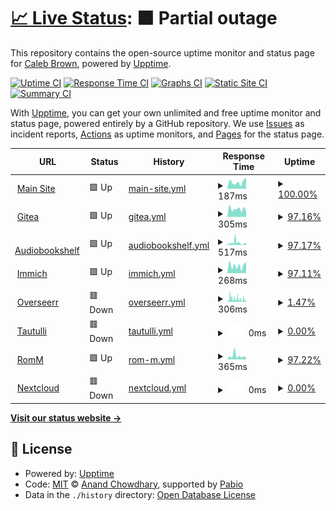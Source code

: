 # [📈 Live Status](https://caleb-brown.github.io/upptime): <!--live status--> **🟧 Partial outage**

This repository contains the open-source uptime monitor and status page for [Caleb Brown](https://caleb-brown.dev), powered by [Upptime](https://github.com/upptime/upptime).

[![Uptime CI](https://github.com/caleb-brown/upptime/workflows/Uptime%20CI/badge.svg)](https://github.com/caleb-brown/upptime/actions?query=workflow%3A%22Uptime+CI%22)
[![Response Time CI](https://github.com/caleb-brown/upptime/workflows/Response%20Time%20CI/badge.svg)](https://github.com/caleb-brown/upptime/actions?query=workflow%3A%22Response+Time+CI%22)
[![Graphs CI](https://github.com/caleb-brown/upptime/workflows/Graphs%20CI/badge.svg)](https://github.com/caleb-brown/upptime/actions?query=workflow%3A%22Graphs+CI%22)
[![Static Site CI](https://github.com/caleb-brown/upptime/workflows/Static%20Site%20CI/badge.svg)](https://github.com/caleb-brown/upptime/actions?query=workflow%3A%22Static+Site+CI%22)
[![Summary CI](https://github.com/caleb-brown/upptime/workflows/Summary%20CI/badge.svg)](https://github.com/caleb-brown/upptime/actions?query=workflow%3A%22Summary+CI%22)

With [Upptime](https://upptime.js.org), you can get your own unlimited and free uptime monitor and status page, powered entirely by a GitHub repository. We use [Issues](https://github.com/caleb-brown/upptime/issues) as incident reports, [Actions](https://github.com/caleb-brown/upptime/actions) as uptime monitors, and [Pages](https://caleb-brown.github.io/upptime) for the status page.

<!--start: status pages-->
<!-- This summary is generated by Upptime (https://github.com/upptime/upptime) -->
<!-- Do not edit this manually, your changes will be overwritten -->
<!-- prettier-ignore -->
| URL | Status | History | Response Time | Uptime |
| --- | ------ | ------- | ------------- | ------ |
| <img alt="" src="https://icons.duckduckgo.com/ip3/caleb-brown.dev.ico" height="13"> [Main Site](https://caleb-brown.dev) | 🟩 Up | [main-site.yml](https://github.com/caleb-brown/upptime/commits/HEAD/history/main-site.yml) | <details><summary><img alt="Response time graph" src="./graphs/main-site/response-time-week.png" height="20"> 187ms</summary><br><a href="https://status.caleb-brown.dev/history/main-site"><img alt="Response time 148" src="https://img.shields.io/endpoint?url=https%3A%2F%2Fraw.githubusercontent.com%2Fcaleb-brown%2Fupptime%2FHEAD%2Fapi%2Fmain-site%2Fresponse-time.json"></a><br><a href="https://status.caleb-brown.dev/history/main-site"><img alt="24-hour response time 301" src="https://img.shields.io/endpoint?url=https%3A%2F%2Fraw.githubusercontent.com%2Fcaleb-brown%2Fupptime%2FHEAD%2Fapi%2Fmain-site%2Fresponse-time-day.json"></a><br><a href="https://status.caleb-brown.dev/history/main-site"><img alt="7-day response time 187" src="https://img.shields.io/endpoint?url=https%3A%2F%2Fraw.githubusercontent.com%2Fcaleb-brown%2Fupptime%2FHEAD%2Fapi%2Fmain-site%2Fresponse-time-week.json"></a><br><a href="https://status.caleb-brown.dev/history/main-site"><img alt="30-day response time 154" src="https://img.shields.io/endpoint?url=https%3A%2F%2Fraw.githubusercontent.com%2Fcaleb-brown%2Fupptime%2FHEAD%2Fapi%2Fmain-site%2Fresponse-time-month.json"></a><br><a href="https://status.caleb-brown.dev/history/main-site"><img alt="1-year response time 148" src="https://img.shields.io/endpoint?url=https%3A%2F%2Fraw.githubusercontent.com%2Fcaleb-brown%2Fupptime%2FHEAD%2Fapi%2Fmain-site%2Fresponse-time-year.json"></a></details> | <details><summary><a href="https://status.caleb-brown.dev/history/main-site">100.00%</a></summary><a href="https://status.caleb-brown.dev/history/main-site"><img alt="All-time uptime 100.00%" src="https://img.shields.io/endpoint?url=https%3A%2F%2Fraw.githubusercontent.com%2Fcaleb-brown%2Fupptime%2FHEAD%2Fapi%2Fmain-site%2Fuptime.json"></a><br><a href="https://status.caleb-brown.dev/history/main-site"><img alt="24-hour uptime 100.00%" src="https://img.shields.io/endpoint?url=https%3A%2F%2Fraw.githubusercontent.com%2Fcaleb-brown%2Fupptime%2FHEAD%2Fapi%2Fmain-site%2Fuptime-day.json"></a><br><a href="https://status.caleb-brown.dev/history/main-site"><img alt="7-day uptime 100.00%" src="https://img.shields.io/endpoint?url=https%3A%2F%2Fraw.githubusercontent.com%2Fcaleb-brown%2Fupptime%2FHEAD%2Fapi%2Fmain-site%2Fuptime-week.json"></a><br><a href="https://status.caleb-brown.dev/history/main-site"><img alt="30-day uptime 100.00%" src="https://img.shields.io/endpoint?url=https%3A%2F%2Fraw.githubusercontent.com%2Fcaleb-brown%2Fupptime%2FHEAD%2Fapi%2Fmain-site%2Fuptime-month.json"></a><br><a href="https://status.caleb-brown.dev/history/main-site"><img alt="1-year uptime 100.00%" src="https://img.shields.io/endpoint?url=https%3A%2F%2Fraw.githubusercontent.com%2Fcaleb-brown%2Fupptime%2FHEAD%2Fapi%2Fmain-site%2Fuptime-year.json"></a></details>
| <img alt="" src="https://icons.duckduckgo.com/ip3/projects.caleb-brown.dev.ico" height="13"> [Gitea](https://projects.caleb-brown.dev) | 🟩 Up | [gitea.yml](https://github.com/caleb-brown/upptime/commits/HEAD/history/gitea.yml) | <details><summary><img alt="Response time graph" src="./graphs/gitea/response-time-week.png" height="20"> 305ms</summary><br><a href="https://status.caleb-brown.dev/history/gitea"><img alt="Response time 665" src="https://img.shields.io/endpoint?url=https%3A%2F%2Fraw.githubusercontent.com%2Fcaleb-brown%2Fupptime%2FHEAD%2Fapi%2Fgitea%2Fresponse-time.json"></a><br><a href="https://status.caleb-brown.dev/history/gitea"><img alt="24-hour response time 210" src="https://img.shields.io/endpoint?url=https%3A%2F%2Fraw.githubusercontent.com%2Fcaleb-brown%2Fupptime%2FHEAD%2Fapi%2Fgitea%2Fresponse-time-day.json"></a><br><a href="https://status.caleb-brown.dev/history/gitea"><img alt="7-day response time 305" src="https://img.shields.io/endpoint?url=https%3A%2F%2Fraw.githubusercontent.com%2Fcaleb-brown%2Fupptime%2FHEAD%2Fapi%2Fgitea%2Fresponse-time-week.json"></a><br><a href="https://status.caleb-brown.dev/history/gitea"><img alt="30-day response time 1157" src="https://img.shields.io/endpoint?url=https%3A%2F%2Fraw.githubusercontent.com%2Fcaleb-brown%2Fupptime%2FHEAD%2Fapi%2Fgitea%2Fresponse-time-month.json"></a><br><a href="https://status.caleb-brown.dev/history/gitea"><img alt="1-year response time 665" src="https://img.shields.io/endpoint?url=https%3A%2F%2Fraw.githubusercontent.com%2Fcaleb-brown%2Fupptime%2FHEAD%2Fapi%2Fgitea%2Fresponse-time-year.json"></a></details> | <details><summary><a href="https://status.caleb-brown.dev/history/gitea">97.16%</a></summary><a href="https://status.caleb-brown.dev/history/gitea"><img alt="All-time uptime 83.76%" src="https://img.shields.io/endpoint?url=https%3A%2F%2Fraw.githubusercontent.com%2Fcaleb-brown%2Fupptime%2FHEAD%2Fapi%2Fgitea%2Fuptime.json"></a><br><a href="https://status.caleb-brown.dev/history/gitea"><img alt="24-hour uptime 100.00%" src="https://img.shields.io/endpoint?url=https%3A%2F%2Fraw.githubusercontent.com%2Fcaleb-brown%2Fupptime%2FHEAD%2Fapi%2Fgitea%2Fuptime-day.json"></a><br><a href="https://status.caleb-brown.dev/history/gitea"><img alt="7-day uptime 97.16%" src="https://img.shields.io/endpoint?url=https%3A%2F%2Fraw.githubusercontent.com%2Fcaleb-brown%2Fupptime%2FHEAD%2Fapi%2Fgitea%2Fuptime-week.json"></a><br><a href="https://status.caleb-brown.dev/history/gitea"><img alt="30-day uptime 79.02%" src="https://img.shields.io/endpoint?url=https%3A%2F%2Fraw.githubusercontent.com%2Fcaleb-brown%2Fupptime%2FHEAD%2Fapi%2Fgitea%2Fuptime-month.json"></a><br><a href="https://status.caleb-brown.dev/history/gitea"><img alt="1-year uptime 83.76%" src="https://img.shields.io/endpoint?url=https%3A%2F%2Fraw.githubusercontent.com%2Fcaleb-brown%2Fupptime%2FHEAD%2Fapi%2Fgitea%2Fuptime-year.json"></a></details>
| <img alt="" src="https://icons.duckduckgo.com/ip3/abs.caleb-brown.dev.ico" height="13"> [Audiobookshelf](https://abs.caleb-brown.dev) | 🟩 Up | [audiobookshelf.yml](https://github.com/caleb-brown/upptime/commits/HEAD/history/audiobookshelf.yml) | <details><summary><img alt="Response time graph" src="./graphs/audiobookshelf/response-time-week.png" height="20"> 517ms</summary><br><a href="https://status.caleb-brown.dev/history/audiobookshelf"><img alt="Response time 369" src="https://img.shields.io/endpoint?url=https%3A%2F%2Fraw.githubusercontent.com%2Fcaleb-brown%2Fupptime%2FHEAD%2Fapi%2Faudiobookshelf%2Fresponse-time.json"></a><br><a href="https://status.caleb-brown.dev/history/audiobookshelf"><img alt="24-hour response time 404" src="https://img.shields.io/endpoint?url=https%3A%2F%2Fraw.githubusercontent.com%2Fcaleb-brown%2Fupptime%2FHEAD%2Fapi%2Faudiobookshelf%2Fresponse-time-day.json"></a><br><a href="https://status.caleb-brown.dev/history/audiobookshelf"><img alt="7-day response time 517" src="https://img.shields.io/endpoint?url=https%3A%2F%2Fraw.githubusercontent.com%2Fcaleb-brown%2Fupptime%2FHEAD%2Fapi%2Faudiobookshelf%2Fresponse-time-week.json"></a><br><a href="https://status.caleb-brown.dev/history/audiobookshelf"><img alt="30-day response time 975" src="https://img.shields.io/endpoint?url=https%3A%2F%2Fraw.githubusercontent.com%2Fcaleb-brown%2Fupptime%2FHEAD%2Fapi%2Faudiobookshelf%2Fresponse-time-month.json"></a><br><a href="https://status.caleb-brown.dev/history/audiobookshelf"><img alt="1-year response time 369" src="https://img.shields.io/endpoint?url=https%3A%2F%2Fraw.githubusercontent.com%2Fcaleb-brown%2Fupptime%2FHEAD%2Fapi%2Faudiobookshelf%2Fresponse-time-year.json"></a></details> | <details><summary><a href="https://status.caleb-brown.dev/history/audiobookshelf">97.17%</a></summary><a href="https://status.caleb-brown.dev/history/audiobookshelf"><img alt="All-time uptime 10.79%" src="https://img.shields.io/endpoint?url=https%3A%2F%2Fraw.githubusercontent.com%2Fcaleb-brown%2Fupptime%2FHEAD%2Fapi%2Faudiobookshelf%2Fuptime.json"></a><br><a href="https://status.caleb-brown.dev/history/audiobookshelf"><img alt="24-hour uptime 100.00%" src="https://img.shields.io/endpoint?url=https%3A%2F%2Fraw.githubusercontent.com%2Fcaleb-brown%2Fupptime%2FHEAD%2Fapi%2Faudiobookshelf%2Fuptime-day.json"></a><br><a href="https://status.caleb-brown.dev/history/audiobookshelf"><img alt="7-day uptime 97.17%" src="https://img.shields.io/endpoint?url=https%3A%2F%2Fraw.githubusercontent.com%2Fcaleb-brown%2Fupptime%2FHEAD%2Fapi%2Faudiobookshelf%2Fuptime-week.json"></a><br><a href="https://status.caleb-brown.dev/history/audiobookshelf"><img alt="30-day uptime 46.85%" src="https://img.shields.io/endpoint?url=https%3A%2F%2Fraw.githubusercontent.com%2Fcaleb-brown%2Fupptime%2FHEAD%2Fapi%2Faudiobookshelf%2Fuptime-month.json"></a><br><a href="https://status.caleb-brown.dev/history/audiobookshelf"><img alt="1-year uptime 10.79%" src="https://img.shields.io/endpoint?url=https%3A%2F%2Fraw.githubusercontent.com%2Fcaleb-brown%2Fupptime%2FHEAD%2Fapi%2Faudiobookshelf%2Fuptime-year.json"></a></details>
| <img alt="" src="https://icons.duckduckgo.com/ip3/photos.caleb-brown.dev.ico" height="13"> [Immich](https://photos.caleb-brown.dev) | 🟩 Up | [immich.yml](https://github.com/caleb-brown/upptime/commits/HEAD/history/immich.yml) | <details><summary><img alt="Response time graph" src="./graphs/immich/response-time-week.png" height="20"> 268ms</summary><br><a href="https://status.caleb-brown.dev/history/immich"><img alt="Response time 504" src="https://img.shields.io/endpoint?url=https%3A%2F%2Fraw.githubusercontent.com%2Fcaleb-brown%2Fupptime%2FHEAD%2Fapi%2Fimmich%2Fresponse-time.json"></a><br><a href="https://status.caleb-brown.dev/history/immich"><img alt="24-hour response time 395" src="https://img.shields.io/endpoint?url=https%3A%2F%2Fraw.githubusercontent.com%2Fcaleb-brown%2Fupptime%2FHEAD%2Fapi%2Fimmich%2Fresponse-time-day.json"></a><br><a href="https://status.caleb-brown.dev/history/immich"><img alt="7-day response time 268" src="https://img.shields.io/endpoint?url=https%3A%2F%2Fraw.githubusercontent.com%2Fcaleb-brown%2Fupptime%2FHEAD%2Fapi%2Fimmich%2Fresponse-time-week.json"></a><br><a href="https://status.caleb-brown.dev/history/immich"><img alt="30-day response time 774" src="https://img.shields.io/endpoint?url=https%3A%2F%2Fraw.githubusercontent.com%2Fcaleb-brown%2Fupptime%2FHEAD%2Fapi%2Fimmich%2Fresponse-time-month.json"></a><br><a href="https://status.caleb-brown.dev/history/immich"><img alt="1-year response time 504" src="https://img.shields.io/endpoint?url=https%3A%2F%2Fraw.githubusercontent.com%2Fcaleb-brown%2Fupptime%2FHEAD%2Fapi%2Fimmich%2Fresponse-time-year.json"></a></details> | <details><summary><a href="https://status.caleb-brown.dev/history/immich">97.11%</a></summary><a href="https://status.caleb-brown.dev/history/immich"><img alt="All-time uptime 90.81%" src="https://img.shields.io/endpoint?url=https%3A%2F%2Fraw.githubusercontent.com%2Fcaleb-brown%2Fupptime%2FHEAD%2Fapi%2Fimmich%2Fuptime.json"></a><br><a href="https://status.caleb-brown.dev/history/immich"><img alt="24-hour uptime 100.00%" src="https://img.shields.io/endpoint?url=https%3A%2F%2Fraw.githubusercontent.com%2Fcaleb-brown%2Fupptime%2FHEAD%2Fapi%2Fimmich%2Fuptime-day.json"></a><br><a href="https://status.caleb-brown.dev/history/immich"><img alt="7-day uptime 97.11%" src="https://img.shields.io/endpoint?url=https%3A%2F%2Fraw.githubusercontent.com%2Fcaleb-brown%2Fupptime%2FHEAD%2Fapi%2Fimmich%2Fuptime-week.json"></a><br><a href="https://status.caleb-brown.dev/history/immich"><img alt="30-day uptime 91.95%" src="https://img.shields.io/endpoint?url=https%3A%2F%2Fraw.githubusercontent.com%2Fcaleb-brown%2Fupptime%2FHEAD%2Fapi%2Fimmich%2Fuptime-month.json"></a><br><a href="https://status.caleb-brown.dev/history/immich"><img alt="1-year uptime 90.81%" src="https://img.shields.io/endpoint?url=https%3A%2F%2Fraw.githubusercontent.com%2Fcaleb-brown%2Fupptime%2FHEAD%2Fapi%2Fimmich%2Fuptime-year.json"></a></details>
| <img alt="" src="https://icons.duckduckgo.com/ip3/overseerr.caleb-brown.dev.ico" height="13"> [Overseerr](https://overseerr.caleb-brown.dev/api/v1/status) | 🟥 Down | [overseerr.yml](https://github.com/caleb-brown/upptime/commits/HEAD/history/overseerr.yml) | <details><summary><img alt="Response time graph" src="./graphs/overseerr/response-time-week.png" height="20"> 306ms</summary><br><a href="https://status.caleb-brown.dev/history/overseerr"><img alt="Response time 250" src="https://img.shields.io/endpoint?url=https%3A%2F%2Fraw.githubusercontent.com%2Fcaleb-brown%2Fupptime%2FHEAD%2Fapi%2Foverseerr%2Fresponse-time.json"></a><br><a href="https://status.caleb-brown.dev/history/overseerr"><img alt="24-hour response time 259" src="https://img.shields.io/endpoint?url=https%3A%2F%2Fraw.githubusercontent.com%2Fcaleb-brown%2Fupptime%2FHEAD%2Fapi%2Foverseerr%2Fresponse-time-day.json"></a><br><a href="https://status.caleb-brown.dev/history/overseerr"><img alt="7-day response time 306" src="https://img.shields.io/endpoint?url=https%3A%2F%2Fraw.githubusercontent.com%2Fcaleb-brown%2Fupptime%2FHEAD%2Fapi%2Foverseerr%2Fresponse-time-week.json"></a><br><a href="https://status.caleb-brown.dev/history/overseerr"><img alt="30-day response time 559" src="https://img.shields.io/endpoint?url=https%3A%2F%2Fraw.githubusercontent.com%2Fcaleb-brown%2Fupptime%2FHEAD%2Fapi%2Foverseerr%2Fresponse-time-month.json"></a><br><a href="https://status.caleb-brown.dev/history/overseerr"><img alt="1-year response time 250" src="https://img.shields.io/endpoint?url=https%3A%2F%2Fraw.githubusercontent.com%2Fcaleb-brown%2Fupptime%2FHEAD%2Fapi%2Foverseerr%2Fresponse-time-year.json"></a></details> | <details><summary><a href="https://status.caleb-brown.dev/history/overseerr">1.47%</a></summary><a href="https://status.caleb-brown.dev/history/overseerr"><img alt="All-time uptime 3.46%" src="https://img.shields.io/endpoint?url=https%3A%2F%2Fraw.githubusercontent.com%2Fcaleb-brown%2Fupptime%2FHEAD%2Fapi%2Foverseerr%2Fuptime.json"></a><br><a href="https://status.caleb-brown.dev/history/overseerr"><img alt="24-hour uptime 6.42%" src="https://img.shields.io/endpoint?url=https%3A%2F%2Fraw.githubusercontent.com%2Fcaleb-brown%2Fupptime%2FHEAD%2Fapi%2Foverseerr%2Fuptime-day.json"></a><br><a href="https://status.caleb-brown.dev/history/overseerr"><img alt="7-day uptime 1.47%" src="https://img.shields.io/endpoint?url=https%3A%2F%2Fraw.githubusercontent.com%2Fcaleb-brown%2Fupptime%2FHEAD%2Fapi%2Foverseerr%2Fuptime-week.json"></a><br><a href="https://status.caleb-brown.dev/history/overseerr"><img alt="30-day uptime 13.73%" src="https://img.shields.io/endpoint?url=https%3A%2F%2Fraw.githubusercontent.com%2Fcaleb-brown%2Fupptime%2FHEAD%2Fapi%2Foverseerr%2Fuptime-month.json"></a><br><a href="https://status.caleb-brown.dev/history/overseerr"><img alt="1-year uptime 3.46%" src="https://img.shields.io/endpoint?url=https%3A%2F%2Fraw.githubusercontent.com%2Fcaleb-brown%2Fupptime%2FHEAD%2Fapi%2Foverseerr%2Fuptime-year.json"></a></details>
| <img alt="" src="https://icons.duckduckgo.com/ip3/tautulli.caleb-brown.dev.ico" height="13"> [Tautulli](https://tautulli.caleb-brown.dev) | 🟥 Down | [tautulli.yml](https://github.com/caleb-brown/upptime/commits/HEAD/history/tautulli.yml) | <details><summary><img alt="Response time graph" src="./graphs/tautulli/response-time-week.png" height="20"> 0ms</summary><br><a href="https://status.caleb-brown.dev/history/tautulli"><img alt="Response time 327" src="https://img.shields.io/endpoint?url=https%3A%2F%2Fraw.githubusercontent.com%2Fcaleb-brown%2Fupptime%2FHEAD%2Fapi%2Ftautulli%2Fresponse-time.json"></a><br><a href="https://status.caleb-brown.dev/history/tautulli"><img alt="24-hour response time 0" src="https://img.shields.io/endpoint?url=https%3A%2F%2Fraw.githubusercontent.com%2Fcaleb-brown%2Fupptime%2FHEAD%2Fapi%2Ftautulli%2Fresponse-time-day.json"></a><br><a href="https://status.caleb-brown.dev/history/tautulli"><img alt="7-day response time 0" src="https://img.shields.io/endpoint?url=https%3A%2F%2Fraw.githubusercontent.com%2Fcaleb-brown%2Fupptime%2FHEAD%2Fapi%2Ftautulli%2Fresponse-time-week.json"></a><br><a href="https://status.caleb-brown.dev/history/tautulli"><img alt="30-day response time 1239" src="https://img.shields.io/endpoint?url=https%3A%2F%2Fraw.githubusercontent.com%2Fcaleb-brown%2Fupptime%2FHEAD%2Fapi%2Ftautulli%2Fresponse-time-month.json"></a><br><a href="https://status.caleb-brown.dev/history/tautulli"><img alt="1-year response time 327" src="https://img.shields.io/endpoint?url=https%3A%2F%2Fraw.githubusercontent.com%2Fcaleb-brown%2Fupptime%2FHEAD%2Fapi%2Ftautulli%2Fresponse-time-year.json"></a></details> | <details><summary><a href="https://status.caleb-brown.dev/history/tautulli">0.00%</a></summary><a href="https://status.caleb-brown.dev/history/tautulli"><img alt="All-time uptime 3.48%" src="https://img.shields.io/endpoint?url=https%3A%2F%2Fraw.githubusercontent.com%2Fcaleb-brown%2Fupptime%2FHEAD%2Fapi%2Ftautulli%2Fuptime.json"></a><br><a href="https://status.caleb-brown.dev/history/tautulli"><img alt="24-hour uptime 0.00%" src="https://img.shields.io/endpoint?url=https%3A%2F%2Fraw.githubusercontent.com%2Fcaleb-brown%2Fupptime%2FHEAD%2Fapi%2Ftautulli%2Fuptime-day.json"></a><br><a href="https://status.caleb-brown.dev/history/tautulli"><img alt="7-day uptime 0.00%" src="https://img.shields.io/endpoint?url=https%3A%2F%2Fraw.githubusercontent.com%2Fcaleb-brown%2Fupptime%2FHEAD%2Fapi%2Ftautulli%2Fuptime-week.json"></a><br><a href="https://status.caleb-brown.dev/history/tautulli"><img alt="30-day uptime 13.83%" src="https://img.shields.io/endpoint?url=https%3A%2F%2Fraw.githubusercontent.com%2Fcaleb-brown%2Fupptime%2FHEAD%2Fapi%2Ftautulli%2Fuptime-month.json"></a><br><a href="https://status.caleb-brown.dev/history/tautulli"><img alt="1-year uptime 3.48%" src="https://img.shields.io/endpoint?url=https%3A%2F%2Fraw.githubusercontent.com%2Fcaleb-brown%2Fupptime%2FHEAD%2Fapi%2Ftautulli%2Fuptime-year.json"></a></details>
| <img alt="" src="https://icons.duckduckgo.com/ip3/romm.caleb-brown.dev.ico" height="13"> [RomM](https://romm.caleb-brown.dev) | 🟩 Up | [rom-m.yml](https://github.com/caleb-brown/upptime/commits/HEAD/history/rom-m.yml) | <details><summary><img alt="Response time graph" src="./graphs/rom-m/response-time-week.png" height="20"> 365ms</summary><br><a href="https://status.caleb-brown.dev/history/rom-m"><img alt="Response time 381" src="https://img.shields.io/endpoint?url=https%3A%2F%2Fraw.githubusercontent.com%2Fcaleb-brown%2Fupptime%2FHEAD%2Fapi%2From-m%2Fresponse-time.json"></a><br><a href="https://status.caleb-brown.dev/history/rom-m"><img alt="24-hour response time 187" src="https://img.shields.io/endpoint?url=https%3A%2F%2Fraw.githubusercontent.com%2Fcaleb-brown%2Fupptime%2FHEAD%2Fapi%2From-m%2Fresponse-time-day.json"></a><br><a href="https://status.caleb-brown.dev/history/rom-m"><img alt="7-day response time 365" src="https://img.shields.io/endpoint?url=https%3A%2F%2Fraw.githubusercontent.com%2Fcaleb-brown%2Fupptime%2FHEAD%2Fapi%2From-m%2Fresponse-time-week.json"></a><br><a href="https://status.caleb-brown.dev/history/rom-m"><img alt="30-day response time 855" src="https://img.shields.io/endpoint?url=https%3A%2F%2Fraw.githubusercontent.com%2Fcaleb-brown%2Fupptime%2FHEAD%2Fapi%2From-m%2Fresponse-time-month.json"></a><br><a href="https://status.caleb-brown.dev/history/rom-m"><img alt="1-year response time 381" src="https://img.shields.io/endpoint?url=https%3A%2F%2Fraw.githubusercontent.com%2Fcaleb-brown%2Fupptime%2FHEAD%2Fapi%2From-m%2Fresponse-time-year.json"></a></details> | <details><summary><a href="https://status.caleb-brown.dev/history/rom-m">97.22%</a></summary><a href="https://status.caleb-brown.dev/history/rom-m"><img alt="All-time uptime 9.47%" src="https://img.shields.io/endpoint?url=https%3A%2F%2Fraw.githubusercontent.com%2Fcaleb-brown%2Fupptime%2FHEAD%2Fapi%2From-m%2Fuptime.json"></a><br><a href="https://status.caleb-brown.dev/history/rom-m"><img alt="24-hour uptime 100.00%" src="https://img.shields.io/endpoint?url=https%3A%2F%2Fraw.githubusercontent.com%2Fcaleb-brown%2Fupptime%2FHEAD%2Fapi%2From-m%2Fuptime-day.json"></a><br><a href="https://status.caleb-brown.dev/history/rom-m"><img alt="7-day uptime 97.22%" src="https://img.shields.io/endpoint?url=https%3A%2F%2Fraw.githubusercontent.com%2Fcaleb-brown%2Fupptime%2FHEAD%2Fapi%2From-m%2Fuptime-week.json"></a><br><a href="https://status.caleb-brown.dev/history/rom-m"><img alt="30-day uptime 40.84%" src="https://img.shields.io/endpoint?url=https%3A%2F%2Fraw.githubusercontent.com%2Fcaleb-brown%2Fupptime%2FHEAD%2Fapi%2From-m%2Fuptime-month.json"></a><br><a href="https://status.caleb-brown.dev/history/rom-m"><img alt="1-year uptime 9.47%" src="https://img.shields.io/endpoint?url=https%3A%2F%2Fraw.githubusercontent.com%2Fcaleb-brown%2Fupptime%2FHEAD%2Fapi%2From-m%2Fuptime-year.json"></a></details>
| <img alt="" src="https://icons.duckduckgo.com/ip3/cloud.caleb-brown.dev.ico" height="13"> [Nextcloud](https://cloud.caleb-brown.dev) | 🟥 Down | [nextcloud.yml](https://github.com/caleb-brown/upptime/commits/HEAD/history/nextcloud.yml) | <details><summary><img alt="Response time graph" src="./graphs/nextcloud/response-time-week.png" height="20"> 0ms</summary><br><a href="https://status.caleb-brown.dev/history/nextcloud"><img alt="Response time 248" src="https://img.shields.io/endpoint?url=https%3A%2F%2Fraw.githubusercontent.com%2Fcaleb-brown%2Fupptime%2FHEAD%2Fapi%2Fnextcloud%2Fresponse-time.json"></a><br><a href="https://status.caleb-brown.dev/history/nextcloud"><img alt="24-hour response time 0" src="https://img.shields.io/endpoint?url=https%3A%2F%2Fraw.githubusercontent.com%2Fcaleb-brown%2Fupptime%2FHEAD%2Fapi%2Fnextcloud%2Fresponse-time-day.json"></a><br><a href="https://status.caleb-brown.dev/history/nextcloud"><img alt="7-day response time 0" src="https://img.shields.io/endpoint?url=https%3A%2F%2Fraw.githubusercontent.com%2Fcaleb-brown%2Fupptime%2FHEAD%2Fapi%2Fnextcloud%2Fresponse-time-week.json"></a><br><a href="https://status.caleb-brown.dev/history/nextcloud"><img alt="30-day response time 0" src="https://img.shields.io/endpoint?url=https%3A%2F%2Fraw.githubusercontent.com%2Fcaleb-brown%2Fupptime%2FHEAD%2Fapi%2Fnextcloud%2Fresponse-time-month.json"></a><br><a href="https://status.caleb-brown.dev/history/nextcloud"><img alt="1-year response time 248" src="https://img.shields.io/endpoint?url=https%3A%2F%2Fraw.githubusercontent.com%2Fcaleb-brown%2Fupptime%2FHEAD%2Fapi%2Fnextcloud%2Fresponse-time-year.json"></a></details> | <details><summary><a href="https://status.caleb-brown.dev/history/nextcloud">0.00%</a></summary><a href="https://status.caleb-brown.dev/history/nextcloud"><img alt="All-time uptime 0.00%" src="https://img.shields.io/endpoint?url=https%3A%2F%2Fraw.githubusercontent.com%2Fcaleb-brown%2Fupptime%2FHEAD%2Fapi%2Fnextcloud%2Fuptime.json"></a><br><a href="https://status.caleb-brown.dev/history/nextcloud"><img alt="24-hour uptime 0.00%" src="https://img.shields.io/endpoint?url=https%3A%2F%2Fraw.githubusercontent.com%2Fcaleb-brown%2Fupptime%2FHEAD%2Fapi%2Fnextcloud%2Fuptime-day.json"></a><br><a href="https://status.caleb-brown.dev/history/nextcloud"><img alt="7-day uptime 0.00%" src="https://img.shields.io/endpoint?url=https%3A%2F%2Fraw.githubusercontent.com%2Fcaleb-brown%2Fupptime%2FHEAD%2Fapi%2Fnextcloud%2Fuptime-week.json"></a><br><a href="https://status.caleb-brown.dev/history/nextcloud"><img alt="30-day uptime 0.00%" src="https://img.shields.io/endpoint?url=https%3A%2F%2Fraw.githubusercontent.com%2Fcaleb-brown%2Fupptime%2FHEAD%2Fapi%2Fnextcloud%2Fuptime-month.json"></a><br><a href="https://status.caleb-brown.dev/history/nextcloud"><img alt="1-year uptime 0.00%" src="https://img.shields.io/endpoint?url=https%3A%2F%2Fraw.githubusercontent.com%2Fcaleb-brown%2Fupptime%2FHEAD%2Fapi%2Fnextcloud%2Fuptime-year.json"></a></details>

<!--end: status pages-->

[**Visit our status website →**](https://caleb-brown.github.io/upptime)

## 📄 License

- Powered by: [Upptime](https://github.com/upptime/upptime)
- Code: [MIT](./LICENSE) © [Anand Chowdhary](https://anandchowdhary.com), supported by [Pabio](https://pabio.com)
- Data in the `./history` directory: [Open Database License](https://opendatacommons.org/licenses/odbl/1-0/)
